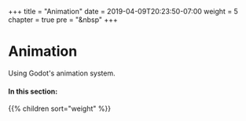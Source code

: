 +++
title = "Animation"
date = 2019-04-09T20:23:50-07:00
weight = 5
chapter = true
pre = "<i class='fas fa-film fa-fw'></i>&nbsp"
+++

# <i class='fas fa-film'></i> Animation

Using Godot's animation system.

#### In this section:

{{% children  sort="weight" %}}